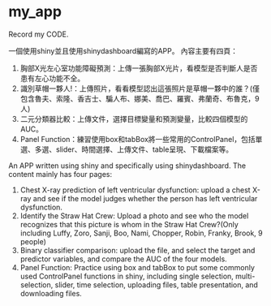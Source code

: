 # my_app

Record my CODE.

一個使用shiny並且使用shinydashboard編寫的APP。
內容主要有四頁：
1. 胸部X光左心室功能障礙預測：上傳一張胸部X光片，看模型是否判斷人是否患有左心功能不全。
2. 識別草帽一夥人!：上傳照片，看看模型認出這張照片是草帽一夥中的誰？(僅包含魯夫、索隆、香吉士、騙人布、娜美、喬巴、羅賓、弗蘭奇、布魯克，9人)
3. 二元分類器比較：上傳文件，選擇目標變量和預測變量，比較四個模型的AUC。
4. Panel Function：練習使用box和tabBox將一些常用的ControlPanel，包括單選、多選、slider、時間選擇、上傳文件、table呈現、下載檔案等。

An APP written using shiny and specifically using shinydashboard.
The content mainly has four pages:
1. Chest X-ray prediction of left ventricular dysfunction: upload a chest X-ray and see if the model judges whether the person has left ventricular dysfunction.
2. Identify the Straw Hat Crew: Upload a photo and see who the model recognizes that this picture is whom in the Straw Hat Crew?(Only including Luffy, Zoro, Sanji, Boo, Nami, Chopper, Robin, Franky, Brook, 9 people)
3. Binary classifier comparison: upload the file, and select the target and predictor variables, and compare the AUC of the four models.
4. Panel Function: Practice using box and tabBox to put some commonly used ControlPanel functions in shiny, including single selection, multi-selection, slider, time selection, uploading files, table presentation, and downloading files.


